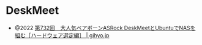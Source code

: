 
# DeskMeet
- @2022 [第732回　大人気ベアボーンASRock DeskMeetとUbuntuでNASを組む［ハードウェア選定編］ | gihyo.jp](https://gihyo.jp/admin/serial/01/ubuntu-recipe/0732)
